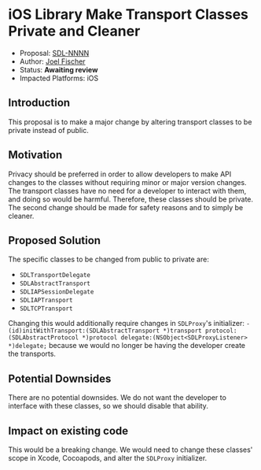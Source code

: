 # iOS Library Make Transport Classes Private and Cleaner
* Proposal: [SDL-NNNN](NNNN-filename.md)
* Author: [Joel Fischer](https://github.com/joeljfischer)
* Status: **Awaiting review**
* Impacted Platforms: iOS

## Introduction
This proposal is to make a major change by altering transport classes to be private instead of public.

## Motivation
Privacy should be preferred in order to allow developers to make API changes to the classes without requiring minor or major version changes. The transport classes have no need for a developer to interact with them, and doing so would be harmful. Therefore, these classes should be private. The second change should be made for safety reasons and to simply be cleaner.

## Proposed Solution
The specific classes to be changed from public to private are:
* `SDLTransportDelegate`
* `SDLAbstractTransport`
* `SDLIAPSessionDelegate`
* `SDLIAPTransport`
* `SDLTCPTransport`

Changing this would additionally require changes in `SDLProxy`'s initializer: `- (id)initWithTransport:(SDLAbstractTransport *)transport protocol:(SDLAbstractProtocol *)protocol delegate:(NSObject<SDLProxyListener> *)delegate;` because we would no longer be having the developer create the transports.

## Potential Downsides
There are no potential downsides. We do not want the developer to interface with these classes, so we should disable that ability.

## Impact on existing code
This would be a breaking change. We would need to change these classes' scope in Xcode, Cocoapods, and alter the `SDLProxy` initializer.
